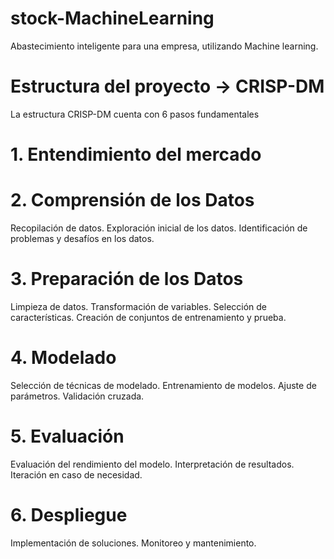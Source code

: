 # stock-MachineLearning
Abastecimiento inteligente para una empresa, utilizando Machine learning.


# Estructura del proyecto -> CRISP-DM
La estructura CRISP-DM cuenta con 6 pasos fundamentales 
# 1. Entendimiento del mercado

# 2. Comprensión de los Datos
Recopilación de datos.
Exploración inicial de los datos.
Identificación de problemas y desafíos en los datos.
# 3. Preparación de los Datos
Limpieza de datos.
Transformación de variables.
Selección de características.
Creación de conjuntos de entrenamiento y prueba.
# 4. Modelado
Selección de técnicas de modelado.
Entrenamiento de modelos.
Ajuste de parámetros.
Validación cruzada.
# 5. Evaluación
Evaluación del rendimiento del modelo.
Interpretación de resultados.
Iteración en caso de necesidad.
# 6. Despliegue
Implementación de soluciones.
Monitoreo y mantenimiento.
